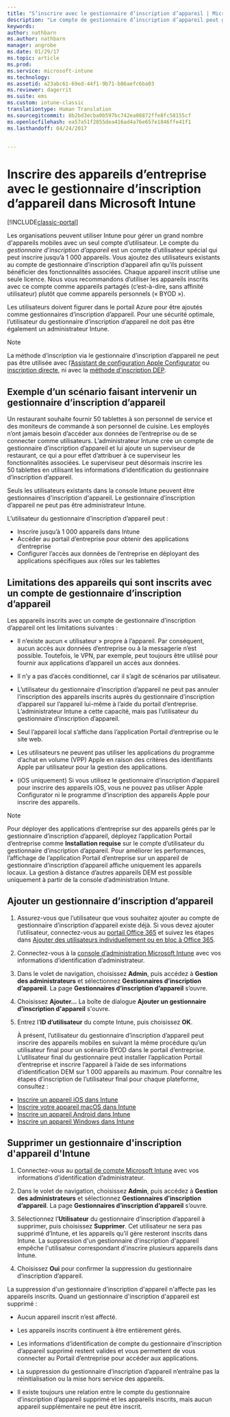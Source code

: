 ```yaml
---
title: "S’inscrire avec le gestionnaire d’inscription d’appareil | Microsoft Docs"
description: "Le compte de gestionnaire d’inscription d’appareil peut gérer un grand nombre d’appareils mobiles d’entreprise partagés avec un seul compte d’utilisateur."
keywords: 
author: nathbarn
ms.author: nathbarn
manager: angrobe
ms.date: 01/29/17
ms.topic: article
ms.prod: 
ms.service: microsoft-intune
ms.technology: 
ms.assetid: a23abc61-69ed-44f1-9b71-b86aefc6ba03
ms.reviewer: dagerrit
ms.suite: ems
ms.custom: intune-classic
translationtype: Human Translation
ms.sourcegitcommit: 8b2bd3ecba0b597bc742ea08872ffe8fc58155cf
ms.openlocfilehash: ea57a51f2855dea416ad4a76e657e1846ffe41f1
ms.lasthandoff: 04/24/2017


---
```



# <a name="enroll-corporate-owned-devices-with-the-device-enrollment-manager-in-microsoft-intune"></a>Inscrire des appareils d’entreprise avec le gestionnaire d’inscription d’appareil dans Microsoft Intune

[!INCLUDE[classic-portal](../includes/classic-portal.md)]

Les organisations peuvent utiliser Intune pour gérer un grand nombre d'appareils mobiles avec un seul compte d’utilisateur. Le compte du *gestionnaire d’inscription d’appareil* est un compte d’utilisateur spécial qui peut inscrire jusqu’à 1 000 appareils. Vous ajoutez des utilisateurs existants au compte de gestionnaire d’inscription d’appareil afin qu’ils puissent bénéficier des fonctionnalités associées. Chaque appareil inscrit utilise une seule licence. Nous vous recommandons d’utiliser les appareils inscrits avec ce compte comme appareils partagés (c’est-à-dire, sans affinité utilisateur) plutôt que comme appareils personnels (« BYOD »).  

Les utilisateurs doivent figurer dans le portail Azure pour être ajoutés comme gestionnaires d’inscription d’appareil. Pour une sécurité optimale, l’utilisateur du gestionnaire d’inscription d’appareil ne doit pas être également un administrateur Intune.

>[!NOTE]
>La méthode d’inscription via le gestionnaire d’inscription d’appareil ne peut pas être utilisée avec l’[Assistant de configuration Apple Configurator](ios-setup-assistant-enrollment-in-microsoft-intune.md) ou [inscription directe](ios-direct-enrollment-in-microsoft-intune.md), ni avec la [méthode d’inscription DEP](ios-device-enrollment-program-in-microsoft-intune.md).

## <a name="example-of-a-device-enrollment-manager-scenario"></a>Exemple d’un scénario faisant intervenir un gestionnaire d’inscription d’appareil

Un restaurant souhaite fournir 50 tablettes à son personnel de service et des moniteurs de commande à son personnel de cuisine. Les employés n’ont jamais besoin d’accéder aux données de l’entreprise ou de se connecter comme utilisateurs. L’administrateur Intune crée un compte de gestionnaire d’inscription d’appareil et lui ajoute un superviseur de restaurant, ce qui a pour effet d’attribuer à ce superviseur les fonctionnalités associées. Le superviseur peut désormais inscrire les 50 tablettes en utilisant les informations d’identification du gestionnaire d’inscription d’appareil.

Seuls les utilisateurs existants dans la console Intune peuvent être gestionnaires d'inscription d'appareil. Le gestionnaire d’inscription d’appareil ne peut pas être administrateur Intune.

L’utilisateur du gestionnaire d’inscription d’appareil peut :

-   Inscrire jusqu’à 1 000 appareils dans Intune
-   Accéder au portail d’entreprise pour obtenir des applications d’entreprise
-   Configurer l’accès aux données de l’entreprise en déployant des applications spécifiques aux rôles sur les tablettes

## <a name="limitations-of-devices-that-are-enrolled-with-a-dem-account"></a>Limitations des appareils qui sont inscrits avec un compte de gestionnaire d’inscription d’appareil

Les appareils inscrits avec un compte de gestionnaire d’inscription d’appareil ont les limitations suivantes :

  - Il n’existe aucun « utilisateur » propre à l’appareil. Par conséquent, aucun accès aux données d’entreprise ou à la messagerie n’est possible. Toutefois, le VPN, par exemple, peut toujours être utilisé pour fournir aux applications d’appareil un accès aux données.

  - Il n’y a pas d’accès conditionnel, car il s’agit de scénarios par utilisateur.

  - L’utilisateur du gestionnaire d’inscription d’appareil ne peut pas annuler l’inscription des appareils inscrits auprès du gestionnaire d’inscription d’appareil sur l’appareil lui-même à l’aide du portail d’entreprise. L’administrateur Intune a cette capacité, mais pas l’utilisateur du gestionnaire d’inscription d’appareil.

  - Seul l’appareil local s’affiche dans l’application Portail d’entreprise ou le site web.

  - Les utilisateurs ne peuvent pas utiliser les applications du programme d’achat en volume (VPP) Apple en raison des critères des identifiants Apple par utilisateur pour la gestion des applications.

  - (iOS uniquement) Si vous utilisez le gestionnaire d’inscription d’appareil pour inscrire des appareils iOS, vous ne pouvez pas utiliser Apple Configurator ni le programme d’inscription des appareils Apple pour inscrire des appareils.

> [!NOTE]
> Pour déployer des applications d’entreprise sur des appareils gérés par le gestionnaire d’inscription d’appareil, déployez l’application Portail d’entreprise comme **Installation requise** sur le compte d’utilisateur du gestionnaire d’inscription d’appareil.
> Pour améliorer les performances, l’affichage de l’application Portail d’entreprise sur un appareil de gestionnaire d’inscription d’appareil affiche uniquement les appareils locaux. La gestion à distance d’autres appareils DEM est possible uniquement à partir de la console d’administration Intune.


## <a name="add-a-device-enrollment-manager"></a>Ajouter un gestionnaire d’inscription d’appareil

1.  Assurez-vous que l’utilisateur que vous souhaitez ajouter au compte de gestionnaire d’inscription d’appareil existe déjà. Si vous devez ajouter l’utilisateur, connectez-vous au [portail Office 365](https://go.microsoft.com/fwlink/p/?LinkId=698854) et suivez les étapes dans [Ajouter des utilisateurs individuellement ou en bloc à Office 365](https://support.office.com/article/Add-users-individually-or-in-bulk-to-Office-365-Admin-Help-1970f7d6-03b5-442f-b385-5880b9c256ec).

2.  Connectez-vous à la [console d’administration Microsoft Intune](https://manage.microsoft.com) avec vos informations d’identification d’administrateur.

3.  Dans le volet de navigation, choisissez **Admin**, puis accédez à **Gestion des administrateurs** et sélectionnez **Gestionnaires d’inscription d’appareil**. La page **Gestionnaires d’inscription d’appareil** s’ouvre.

4.  Choisissez **Ajouter...** La boîte de dialogue **Ajouter un gestionnaire d'inscription d'appareil** s'ouvre.

5.  Entrez l’**ID d’utilisateur** du compte Intune, puis choisissez **OK**.

    À présent, l’utilisateur du gestionnaire d’inscription d’appareil peut inscrire des appareils mobiles en suivant la même procédure qu’un utilisateur final pour un scénario BYOD dans le portail d’entreprise. L’utilisateur final du gestionnaire peut installer l’application Portail d’entreprise et inscrire l’appareil à l’aide de ses informations d’identification DEM sur 1 000 appareils au maximum. Pour connaître les étapes d’inscription de l’utilisateur final pour chaque plateforme, consultez :

  - [Inscrire un appareil iOS dans Intune](https://docs.microsoft.com/intune/enduser/enroll-your-device-in-intune-ios)
  - [Inscrire votre appareil macOS dans Intune](https://docs.microsoft.com/intune/enduser/enroll-your-device-in-intune-macos)
  - [Inscrire un appareil Android dans Intune](https://docs.microsoft.com/intune/enduser/enroll-your-device-in-intune-android)
  - [Inscrire un appareil Windows dans Intune](https://docs.microsoft.com/intune/enduser/enroll-your-device-in-intune-windows)

## <a name="delete-a-device-enrollment-manager-from-intune"></a>Supprimer un gestionnaire d'inscription d'appareil d'Intune

1.  Connectez-vous au [portail de compte Microsoft Intune](https://manage.microsoft.com) avec vos informations d’identification d’administrateur.

2.  Dans le volet de navigation, choisissez **Admin**, puis accédez à **Gestion des administrateurs** et sélectionnez **Gestionnaires d’inscription d’appareil**. La page **Gestionnaires d’inscription d’appareil** s’ouvre.

3.  Sélectionnez l’**Utilisateur** du gestionnaire d’inscription d’appareil à supprimer, puis choisissez **Supprimer**. Cet utilisateur ne sera pas supprimé d’Intune, et les appareils qu’il gère resteront inscrits dans Intune. La suppression d'un gestionnaire d'inscription d'appareil empêche l'utilisateur correspondant d'inscrire plusieurs appareils dans Intune.

4.  Choisissez **Oui** pour confirmer la suppression du gestionnaire d’inscription d’appareil.

La suppression d'un gestionnaire d'inscription d'appareil n'affecte pas les appareils inscrits. Quand un gestionnaire d'inscription d'appareil est supprimé :

-   Aucun appareil inscrit n’est affecté.

-   Les appareils inscrits continuent à être entièrement gérés.

-   Les informations d’identification de compte du gestionnaire d’inscription d’appareil supprimé restent valides et vous permettent de vous connecter au Portail d’entreprise pour accéder aux applications.

-   La suppression du gestionnaire d’inscription d’appareil n’entraîne pas la réinitialisation ou la mise hors service des appareils.

-   Il existe toujours une relation entre le compte du gestionnaire d’inscription d’appareil supprimé et les appareils inscrits, mais aucun appareil supplémentaire ne peut être inscrit.

